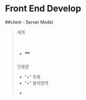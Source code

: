 # Front End Develop

##client - Server Model

> 제목 
> - # ~ ######
> 인용문
> - ">" 
> 목록
> - ">" 
> 블럭영역
> - ```(backtick)
> 
